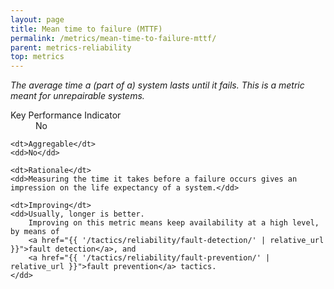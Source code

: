 ```yaml
---
layout: page
title: Mean time to failure (MTTF)
permalink: /metrics/mean-time-to-failure-mttf/
parent: metrics-reliability
top: metrics
---
```


_The average time a (part of a) system lasts until it fails. This is a metric meant for unrepairable systems._

<dl>
    <dt>Key Performance Indicator</dt>
    <dd>No</dd>
    
    <dt>Aggregable</dt>
    <dd>No</dd>
    
    <dt>Rationale</dt>
    <dd>Measuring the time it takes before a failure occurs gives an impression on the life expectancy of a system.</dd>
    
    <dt>Improving</dt>
    <dd>Usually, longer is better.
        Improving on this metric means keep availability at a high level, by means of
        <a href="{{ '/tactics/reliability/fault-detection/' | relative_url }}">fault detection</a>, and
        <a href="{{ '/tactics/reliability/fault-prevention/' | relative_url }}">fault prevention</a> tactics.
    </dd>
</dl>
